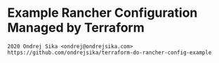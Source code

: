 # Example Rancher Configuration Managed by Terraform

    2020 Ondrej Sika <ondrej@ondrejsika.com>
    https://github.com/ondrejsika/terraform-do-rancher-config-example
